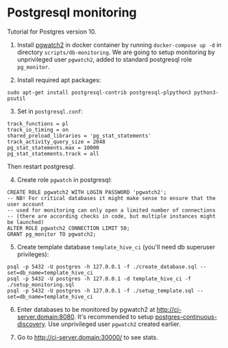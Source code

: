 # Postgresql monitoring

Tutorial for Postgres version 10.

1. Install [pgwatch2](https://github.com/cybertec-postgresql/pgwatch2)
in docker container by running `docker-compose up -d` in directory
`scripts/db-monitoring`. We are going to setup monitoring by
unprivileged user `pgwatch2`, added to standard postgresql role
`pg_monitor`.

2. Install required apt packages:
```
sudo apt-get install postgresql-contrib postgresql-plpython3 python3-psutil
```

3. Set in `postgresql.conf`:
```
track_functions = pl
track_io_timing = on
shared_preload_libraries = 'pg_stat_statements'
track_activity_query_size = 2048
pg_stat_statements.max = 10000
pg_stat_statements.track = all
```
Then restart postgresql.

4. Create role `pgwatch` in postgresql:
```
CREATE ROLE pgwatch2 WITH LOGIN PASSWORD 'pgwatch2';
-- NB! For critical databases it might make sense to ensure that the user account
-- used for monitoring can only open a limited number of connections
-- (there are according checks in code, but multiple instances might be launched)
ALTER ROLE pgwatch2 CONNECTION LIMIT 50;
GRANT pg_monitor TO pgwatch2;
```

5. Create template database `template_hive_ci`
(you'll need db superuser privileges):
```
psql -p 5432 -U postgres -h 127.0.0.1 -f ./create_database.sql --set=db_name=template_hive_ci
psql -p 5432 -U postgres -h 127.0.0.1 -d template_hive_ci -f ./setup_monitoring.sql
psql -p 5432 -U postgres -h 127.0.0.1 -f ./setup_template.sql --set=db_name=template_hive_ci
```

6. Enter databases to be monitored by pgwatch2
at http://ci-server.domain:8080. It's recommended to setup
[postgres-continuous-discovery](https://pgwatch2.readthedocs.io/en/latest/preparing_databases.html#different-db-types-explained). Use unprivileged
user `pgwatch2` created earlier.

7. Go to http://ci-server.domain:30000/ to see stats.

